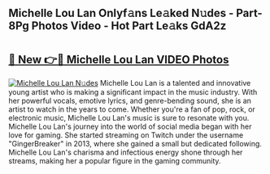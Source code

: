 ## Michelle Lou Lan Onlyf𝚊ns Le𝚊ked N𝚞des - Part-8Pg Photos Video - Hot Part Le𝚊ks GdA2z

# <h2><a href="http://ac47850.deff.icu/?id=Michelle+Lou+Lan">🔗 New 👉🔴 Michelle Lou Lan VIDEO Photos</a></h2>

[![Michelle Lou Lan N𝚞des](https://i.imgur.com/rIISA9y.gif)](http://ac47850.deff.icu/?id=Michelle+Lou+Lan)
Michelle Lou Lan is a talented and innovative young artist who is making a significant impact in the music industry. With her powerful vocals, emotive lyrics, and genre-bending sound, she is an artist to watch in the years to come. Whether you're a fan of pop, rock, or electronic music, Michelle Lou Lan's music is sure to resonate with you. Michelle Lou Lan's journey into the world of social media began with her love for gaming. She started streaming on Twitch under the username "GingerBreaker" in 2013, where she gained a small but dedicated following. Michelle Lou Lan's charisma and infectious energy shone through her streams, making her a popular figure in the gaming community.
